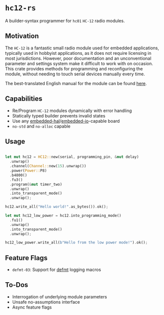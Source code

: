 # `hc12-rs`

A builder-syntax programmer for `hc01` `HC-12` radio modules.

## Motivation

The `HC-12` is a fantastic small radio module used for embedded applications,
typically used in hobbyist applications, as it does not require licensing in
most jurisdictions. However, poor documentation and an unconventional parameter
and settings system make it difficult to work with on occasion. This crate provides
methods for programming and reconfiguring the module, without needing to touch serial
devices manually every time.

The best-translated English manual for the module can be found [here](https://github.com/robert-rozee/HC-12-user-manual---reformatted/blob/master/HC-12%20v2.3C.pdf).

## Capabilities

- Re/Program `HC-12` modules dynamically with error handling
- Statically typed builder prevents invalid states
- Use any [embedded-hal](https://crates.io/crates/embedded-hal)/[embedded-io](https://crates.io/crates/embedded-io)-capable board
- `no-std` and `no-alloc` capable

## Usage

```rust

let mut hc12 = HC12::new(serial, programming_pin, &mut delay)
  .unwrap()
  .channel(Channel::new(15).unwrap())
  .power(Power::P8)
  .b4800()
  .fu3()
  .program(&mut timer_two)
  .unwrap()
  .into_transparent_mode()
  .unwrap();

hc12.write_all("Hello world!".as_bytes()).ok();

let mut hc12_low_power = hc12.into_programming_mode()
  .fu1()
  .unwrap()
  .into_transparent_mode()
  .unwrap();

hc12_low_power.write_all(b"Hello from the low power mode!").ok();
```

## Feature Flags

- `defmt-03`: Support for [defmt](https://crates.io/crates/defmt) logging macros

## To-Dos

- Interrogation of underlying module parameters
- Unsafe no-assumptions interface
- Async feature flags
